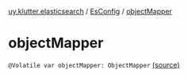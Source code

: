 [uy.klutter.elasticsearch](../index.md) / [EsConfig](index.md) / [objectMapper](.)


# objectMapper
`@Volatile var objectMapper: ObjectMapper` [(source)](https://github.com/kohesive/klutter/blob/master/elasticsearch-jdk7/src/main/kotlin/uy/klutter/elasticsearch/Client.kt#L33)


